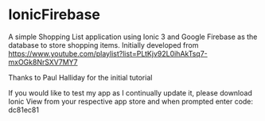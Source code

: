 # IonicFirebase

A simple Shopping List application using Ionic 3 and Google Firebase as the database to store shopping items. Initially developed from https://www.youtube.com/playlist?list=PLtKjv92L0ihAkTsq7-mxOGk8NrSXV7MY7

Thanks to Paul Halliday for the initial tutorial

If you would like to test my app as I continually update it, please download Ionic View from your respective app store and when prompted enter code: dc81ec81
